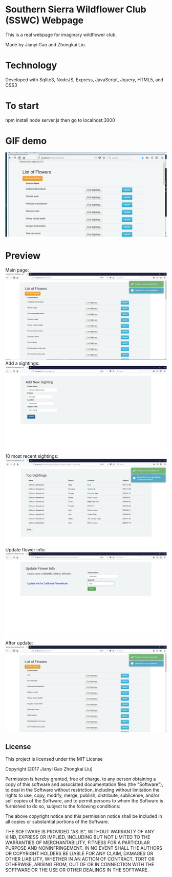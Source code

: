 # Southern Sierra Wildflower Club (SSWC) Webpage

This is a real webpage for imaginary wildflower club.

Made by Jianyi Gao and Zhongkai Liu.

# Technology

Developed with Sqlite3, NodeJS, Express, JavaScript, Jquery, HTML5, and CSS3

# To start
npm install
node server.js
then go to localhost:3000

# GIF demo
![alt text](Demo/Demo.gif)

# Preview
Main page:
![alt text](Demo/flowerlist.png "Main page")
Add a sightings:
![alt text](Demo/add_sightings.png "Add sighting")
10 most recent sightings:
![alt text](Demo/topsightings.png "Top sightings")
Update flower info:
![alt text](Demo/update.png "Update")
After update:
![alt text](Demo/afterUpdate.png "After update")

## License

This project is licensed under the MIT License

Copyright [2017 Jianyi Gao Zhongkai Liu]

Permission is hereby granted, free of charge, to any person obtaining a copy of this software and associated documentation files (the "Software"), to deal in the Software without restriction, including without limitation the rights to use, copy, modify, merge, publish, distribute, sublicense, and/or sell copies of the Software, and to permit persons to whom the Software is furnished to do so, subject to the following conditions:

The above copyright notice and this permission notice shall be included in all copies or substantial portions of the Software.

THE SOFTWARE IS PROVIDED "AS IS", WITHOUT WARRANTY OF ANY KIND, EXPRESS OR IMPLIED, INCLUDING BUT NOT LIMITED TO THE WARRANTIES OF MERCHANTABILITY, FITNESS FOR A PARTICULAR PURPOSE AND NONINFRINGEMENT. IN NO EVENT SHALL THE AUTHORS OR COPYRIGHT HOLDERS BE LIABLE FOR ANY CLAIM, DAMAGES OR OTHER LIABILITY, WHETHER IN AN ACTION OF CONTRACT, TORT OR OTHERWISE, ARISING FROM, OUT OF OR IN CONNECTION WITH THE SOFTWARE OR THE USE OR OTHER DEALINGS IN THE SOFTWARE.
